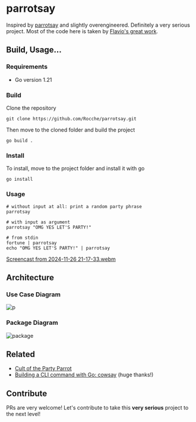 # parrotsay

Inspired by [parrotsay](https://github.com/matheuss/parrotsay) and slightly overengineered. Definitely a very serious project.
Most of the code here is taken by [Flavio's great work](https://flaviocopes.com/go-tutorial-cowsay/).

## Build, Usage...

### Requirements
- Go version 1.21

### Build

Clone the repository
```
git clone https://github.com/Rocche/parrotsay.git
```

Then move to the cloned folder and build the project
```
go build .
```

### Install

To install, move to the project folder and install it with go
```
go install
```

### Usage

```
# without input at all: print a random party phrase
parrotsay

# with input as argument
parrotsay "OMG YES LET'S PARTY!"

# from stdin
fortune | parrotsay
echo "OMG YES LET'S PARTY!" | parrotsay
```

[Screencast from 2024-11-26 21-17-33.webm](https://github.com/user-attachments/assets/8ac57f64-4de5-4c44-8200-70ccea3f8dac)



## Architecture

### Use Case Diagram
![p](https://github.com/Rocche/parrotsay/assets/37312278/93405658-5bfe-4e53-b572-a4129876cf59)

### Package Diagram
![package](https://github.com/Rocche/parrotsay/assets/37312278/c21866ff-c96c-45e4-9d24-a302c720b2c7)

## Related

- [Cult of the Party Parrot](https://cultofthepartyparrot.com/)
- [Building a CLI command with Go: cowsay](https://flaviocopes.com/go-tutorial-cowsay/) (huge thanks!)

## Contribute

PRs are very welcome! Let's contribute to take this **very serious** project to the next level!

